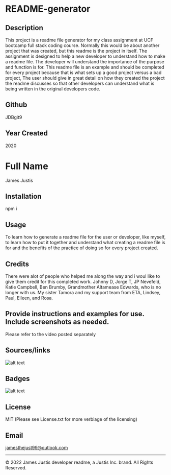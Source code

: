 # README-generator

## Description
This project is a readme file generator for my class assignment at UCF bootcamp full stack coding course. Normally this would be about another project that was created, but this readme is the project in itself. The assignment is designed to help a new developer to understand how to make a readme file. The developer will understand the importance of the purpose and function is for. This readme file is an example and should be completed for every project because that is what sets up a good project versus a bad project, The user should give in great detail on how they created the project the readme discusses so that other developers can understand what is being written in the original developers code. 

## Github
JDBgit9

## Year Created
2020

# Full Name
James Justis

## Installation
npm i

## Usage
To learn how to generate a readme file for the user or developer, like myself, to learn how to put it together and understand what creating a readme file is for and the benefits of the practice of doing so for every project created.

## Credits
There were alot of people who helped me along the way and i woul like to give them credit for this completed work. Johnny D, Jorge T, JP Nevefeld, Katie Campbell, Ben Brumby, Grandmother Altamease Edwards, who is no longer with us. My sister Tamora and my support team from ETA, Lindsey, Paul, Eileen, and Rosa.

## Provide instructions and examples for use. Include screenshots as needed.
Please refer to the video posted separately

## Sources/links
![alt text](https://media.giphy.com/media/wip9IAX39T0OVgJ13K/giphy.gif)

## Badges
![alt text](https://img.shields.io/github/license/JDBgit9/README-generator)

## License 
MIT (Please see License.txt for more verbiage of the licensing)

## Email
jamesthejust99@outlook.com


---
© 2022 James Justis developer readme, a Justis Inc. brand. All Rights Reserved.





    
